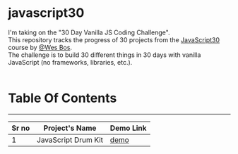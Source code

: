 # javascript30
I'm taking on the "30 Day Vanilla JS Coding Challenge".<br>
This repository tracks the progress of 30 projects from the [JavaScript30](https://javascript30.com/) course by [@Wes Bos](https://github.com/wesbos).<br>
The challenge is to build 30 different things in 30 days with vanilla JavaScript (no frameworks, libraries, etc.).<br><br>

# Table Of Contents
<hr>

| Sr no | Project's Name  | Demo Link |
| ----- | ------------- | ------------- |
| 1 |JavaScript Drum Kit  | [demo](https://anugcodes.github.io/javascript30/01%20-%20javascript%20drum%20kit/) |
